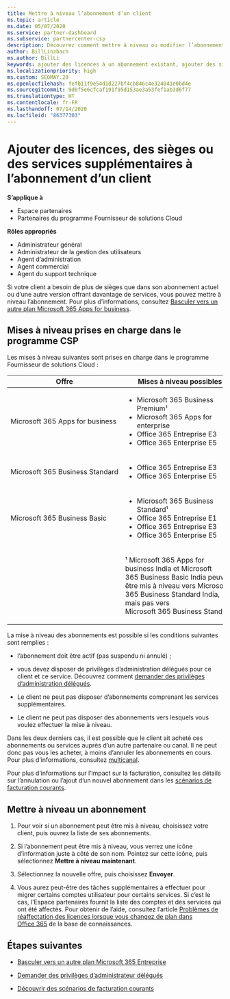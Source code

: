 ```yaml
---
title: Mettre à niveau l’abonnement d’un client
ms.topic: article
ms.date: 05/07/2020
ms.service: partner-dashboard
ms.subservice: partnercenter-csp
description: Découvrez comment mettre à niveau ou modifier l’abonnement d’un client. Ajoutez des licences et des sièges supplémentaires ou passez à une autre version avec plus de services.
author: BillLinzbach
ms.author: BillLi
keywords: ajouter des licences à un abonnement existant, ajouter des sièges à un abonnement existant, modifier un abonnement, changer d’abonnement, acheter des licences supplémentaires pour un client
ms.localizationpriority: high
ms.custom: SEOMAY.20
ms.openlocfilehash: fefb11f9e54d1d227bf4cb846c4e324041e0bd4e
ms.sourcegitcommit: 9d0f5e6cfcaf191f95d153ae3a53fef1ab3d6f77
ms.translationtype: HT
ms.contentlocale: fr-FR
ms.lasthandoff: 07/14/2020
ms.locfileid: "86377303"
---
```

# <a name="add-licenses-seats-or-more-services-to-a-customers-subscription"></a>Ajouter des licences, des sièges ou des services supplémentaires à l’abonnement d’un client

**S’applique à**

- Espace partenaires
- Partenaires du programme Fournisseur de solutions Cloud

**Rôles appropriés**

- Administrateur général
- Administrateur de la gestion des utilisateurs
- Agent d’administration
- Agent commercial
- Agent du support technique

Si votre client a besoin de plus de sièges que dans son abonnement actuel ou d’une autre version offrant davantage de services, vous pouvez mettre à niveau l’abonnement. Pour plus d’informations, consultez [Basculer vers un autre plan Microsoft 365 Apps for business](https://go.microsoft.com/fwlink/p/?LinkId=723577).

## <a name="upgrades-supported-in-the-csp-program"></a>Mises à niveau prises en charge dans le programme CSP <a href="" id="upgradesubscription"></a>

Les mises à niveau suivantes sont prises en charge dans le programme Fournisseur de solutions Cloud&nbsp;:

<table>
<colgroup>
<col width="50%" />
<col width="50%" />
</colgroup>
<thead>
<tr class="header">
<th>Offre</th>
<th>Mises à niveau possibles</th>
</tr>
</thead>
<tbody>
<tr class="odd">
<td>Microsoft 365 Apps for business</td>
<td><ul>
<li>Microsoft 365 Business Premium¹</li>
<li>Microsoft 365 Apps for enterprise</li>
<li>Office&nbsp;365 Entreprise&nbsp;E3</li>
<li>Office&nbsp;365 Enterprise&nbsp;E5</li>
</ul></td>
</tr>
<tr class="even">
<td>Microsoft 365 Business Standard</td>
<td><ul>
<li>Office&nbsp;365 Entreprise&nbsp;E3</li>
<li>Office&nbsp;365 Enterprise&nbsp;E5</li>
</ul></td>
</tr>
<tr class="odd">
<td>Microsoft 365 Business Basic</td>
<td><ul>
<li>Microsoft 365 Business Standard¹</li>
<li>Office&nbsp;365 Entreprise&nbsp;E1</li>
<li>Office&nbsp;365 Entreprise&nbsp;E3</li>
<li>Office&nbsp;365 Enterprise&nbsp;E5</li>
</ul></td>
</tr>
<tr class="even">
<td></td>
<td><p>¹ Microsoft 365 Apps for business India et Microsoft 365 Business Basic India peuvent être mis à niveau vers Microsoft 365 Business Standard India, mais pas vers Microsoft 365 Business Standard.</p></td>
</tr>
</tbody>
</table>

La mise à niveau des abonnements est possible si les conditions suivantes sont remplies&nbsp;:

- l’abonnement doit être actif (pas suspendu ni annulé) ;

- vous devez disposer de privilèges d’administration délégués pour ce client et ce service. Découvrez comment [demander des privilèges d’administration délégués](request-a-relationship-with-a-customer.md).

- Le client ne peut pas disposer d’abonnements comprenant les services supplémentaires.

- Le client ne peut pas disposer des abonnements vers lesquels vous voulez effectuer la mise à niveau.

Dans les deux derniers cas, il est possible que le client ait acheté ces abonnements ou services auprès d’un autre partenaire ou canal. Il ne peut donc pas vous les acheter, à moins d’annuler les abonnements en cours. Pour plus d’informations, consultez [multicanal](multichannel.md).

Pour plus d’informations sur l’impact sur la facturation, consultez les détails sur l’annulation ou l’ajout d’un nouvel abonnement dans les [scénarios de facturation courants](common-billing-scenarios.md).

## <a name="upgrade-a-subscription"></a>Mettre à niveau un abonnement

1. Pour voir si un abonnement peut être mis à niveau, choisissez votre client, puis ouvrez la liste de ses abonnements.

2. Si l’abonnement peut être mis à niveau, vous verrez une icône d’information juste à côté de son nom. Pointez sur cette icône, puis sélectionnez **Mettre à niveau maintenant**.

3. Sélectionnez la nouvelle offre, puis choisissez **Envoyer**.

4. Vous aurez peut-être des tâches supplémentaires à effectuer pour migrer certains comptes utilisateur pour certains services. Si c’est le cas, l’Espace partenaires fournit la liste des comptes et des services qui ont été affectés. Pour obtenir de l’aide, consultez l’article [Problèmes de réaffectation des licences lorsque vous changez de plan dans Office&nbsp;365](https://go.microsoft.com/fwlink/p/?LinkId=723576) de la base de connaissances.

## <a name="next-steps"></a>Étapes suivantes

- [Basculer vers un autre plan Microsoft 365 Entreprise](https://go.microsoft.com/fwlink/p/?LinkId=723577)

- [Demander des privilèges d’administrateur délégués](request-a-relationship-with-a-customer.md)

- [Découvrir des scénarios de facturation courants](common-billing-scenarios.md)